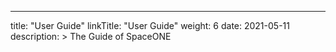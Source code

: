 ---
title: "User Guide"
linkTitle: "User Guide"
weight: 6
date: 2021-05-11
description: >
  The Guide of SpaceONE
